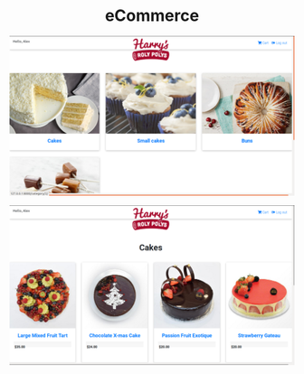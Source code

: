 <h1 align="center">eCommerce</h1>
<p align="center"><img src="images/Screenshot from 2019-07-11 03-37-58.png" width=650px></p>
<p align="center"><img src="images/Screenshot from 2019-07-11 03-38-18.png" width=650px></p>

